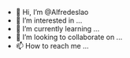 - 👋 Hi, I’m @Alfredeslao
- 👀 I’m interested in ...
- 🌱 I’m currently learning ...
- 💞️ I’m looking to collaborate on ...
- 📫 How to reach me ...

<!---
Alfredeslao/Alfredeslao is a ✨ special ✨ repository because its `README.md` (this file) appears on your GitHub profile.
You can click the Preview link to take a look at your changes.
--->
